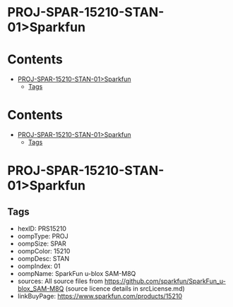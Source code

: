 
PROJ-SPAR-15210-STAN-01>Sparkfun
================================

Contents
========

* [PROJ-SPAR-15210-STAN-01>Sparkfun](#proj-spar-15210-stan-01sparkfun)
	* [Tags](#tags)

Contents
========

* [PROJ-SPAR-15210-STAN-01>Sparkfun](#proj-spar-15210-stan-01sparkfun)
	* [Tags](#tags)

# PROJ-SPAR-15210-STAN-01>Sparkfun

## Tags

- hexID: PRS15210
- oompType: PROJ
- oompSize: SPAR
- oompColor: 15210
- oompDesc: STAN
- oompIndex: 01
- oompName: SparkFun u-blox SAM-M8Q
- sources: All source files from https://github.com/sparkfun/SparkFun_u-blox_SAM-M8Q (source licence details in srcLicense.md)
- linkBuyPage: https://www.sparkfun.com/products/15210
